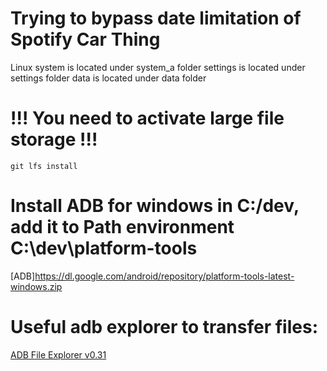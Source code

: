 # Trying to bypass date limitation of Spotify Car Thing

Linux system is located under system_a folder
settings is located under settings folder
data is located under data folder


# !!! You need to activate large file storage !!!
`git lfs install`

# Install ADB for windows in C:/dev, add it to Path environment C:\dev\platform-tools
[ADB]https://dl.google.com/android/repository/platform-tools-latest-windows.zip

# Useful adb explorer to transfer files: 
[ADB File Explorer v0.31](https://storage.googleapis.com/google-code-archive-downloads/v2/code.google.com/adb-file-explorer/ADB%20File%20Explorer%20v031.zip)

